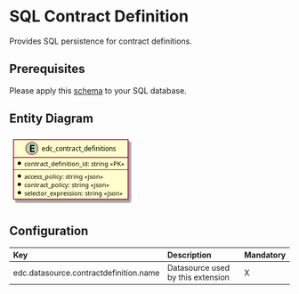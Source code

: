 # SQL Contract Definition

Provides SQL persistence for contract definitions.

## Prerequisites

Please apply this [schema](schema.sql) to your SQL database.

## Entity Diagram

![ER Diagram](er.png)

## Configuration

| Key | Description | Mandatory | 
|:---|:---|---|
| edc.datasource.contractdefinition.name | Datasource used by this extension | X |
